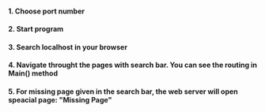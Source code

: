 #### 1. Choose port number
#### 2. Start program
#### 3. Search localhost in your browser
#### 4. Navigate throught the pages with search bar. You can see the routing in Main() method
#### 5. For missing page given in the search bar, the web server will open speacial page: "Missing Page"
